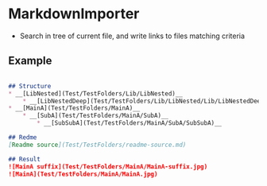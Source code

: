 # MarkdownImporter  
* Search in tree of current file, and write links to files matching criteria  


## Example  

``` markdown  

## Structure  
* __[LibNested](Test/TestFolders/Lib/LibNested)__  
	* __[LibNestedDeep](Test/TestFolders/Lib/LibNested/Lib/LibNestedDeep)__  
* __[MainA](Test/TestFolders/MainA)__  
	* __[SubA](Test/TestFolders/MainA/SubA)__  
		* __[SubSubA](Test/TestFolders/MainA/SubA/SubSubA)__  

## Redme  
[Readme source](Test/TestFolders/readme-source.md)  

## Result  
![MainA suffix](Test/TestFolders/MainA/MainA-suffix.jpg)  
![MainA](Test/TestFolders/MainA/MainA.jpg)  

```  